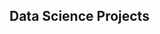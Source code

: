 Data Science Projects
----------------------------------------------------------------------------------------------------------------------
